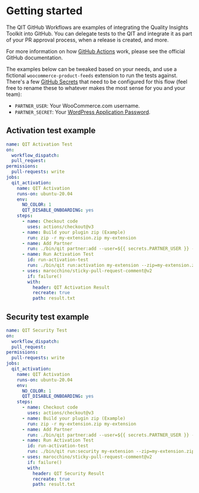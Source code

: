 # Getting started

The QIT GitHub Workflows are examples of integrating the Quality Insights Toolkit into GitHub. You can delegate tests to the QIT and integrate it as part of your PR approval process, when a release is created, and more.

For more information on how [GitHub Actions](https://docs.github.com/en/actions) work, please see the official GitHub documentation.

The examples below can be tweaked based on your needs, and use a fictional `woocommerce-product-feeds` extension to run the tests against. There's a few [GitHub Secrets](https://docs.github.com/en/actions/security-guides/encrypted-secrets) that need to be configured for this flow (feel free to rename these to whatever makes the most sense for you and your team):

- `PARTNER_USER`: Your WooCommerce.com username.
- `PARTNER_SECRET`: Your [WordPress Application Password](https://make.wordpress.org/core/2020/11/05/application-passwords-integration-guide/).

## Activation test example

```yaml
name: QIT Activation Test
on:
  workflow_dispatch:
  pull_request:
permissions:
  pull-requests: write
jobs:
  qit_activation:
    name: QIT Activation
    runs-on: ubuntu-20.04
    env:
      NO_COLOR: 1
      QIT_DISABLE_ONBOARDING: yes
    steps:
      - name: Checkout code
        uses: actions/checkout@v3
      - name: Build your plugin zip (Example)
        run: zip -r my-extension.zip my-extension
      - name: Add Partner
        run: ./bin/qit partner:add --user=${{ secrets.PARTNER_USER }} --application_password=${{ secrets.PARTNER_SECRET }}
      - name: Run Activation Test
        id: run-activation-test
        run: ./bin/qit run:activation my-extension --zip=my-extension.zip --wait > result.txt
      - uses: marocchino/sticky-pull-request-comment@v2
        if: failure()
        with:
          header: QIT Activation Result
          recreate: true
          path: result.txt
```

## Security test example

```yaml
name: QIT Security Test
on:
  workflow_dispatch:
  pull_request:
permissions:
  pull-requests: write
jobs:
  qit_activation:
    name: QIT Activation
    runs-on: ubuntu-20.04
    env:
      NO_COLOR: 1
      QIT_DISABLE_ONBOARDING: yes
    steps:
      - name: Checkout code
        uses: actions/checkout@v3
      - name: Build your plugin zip (Example)
        run: zip -r my-extension.zip my-extension
      - name: Add Partner
        run: ./bin/qit partner:add --user=${{ secrets.PARTNER_USER }} --application_password=${{ secrets.PARTNER_SECRET }}
      - name: Run Activation Test
        id: run-activation-test
        run: ./bin/qit run:security my-extension --zip=my-extension.zip --wait > result.txt
      - uses: marocchino/sticky-pull-request-comment@v2
        if: failure()
        with:
          header: QIT Security Result
          recreate: true
          path: result.txt
```
